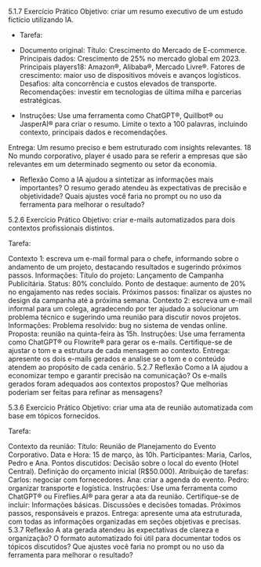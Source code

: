 5.1.7 Exercício Prático
Objetivo: criar um resumo executivo de um estudo fictício utilizando IA.
* Tarefa:

* Documento original:
Título: Crescimento do Mercado de E-commerce.
Principais dados:
Crescimento de 25% no mercado global em 2023.
Principais players18: Amazon®, Alibaba®, Mercado Livre®.
Fatores de crescimento: maior uso de dispositivos móveis e avanços logísticos.
Desafios: alta concorrência e custos elevados de transporte.
Recomendações: investir em tecnologias de última milha e parcerias estratégicas.

* Instruções:
Use uma ferramenta como ChatGPT®, Quillbot® ou JasperAI® para criar o resumo.
Limite o texto a 100 palavras, incluindo contexto, principais dados e recomendações.

Entrega:
Um resumo preciso e bem estruturado com insights relevantes.
18 No mundo corporativo, player é usado para se referir a empresas que são relevantes em um determinado segmento ou setor da economia.
* Reflexão
Como a IA ajudou a sintetizar as informações mais importantes?
O resumo gerado atendeu às expectativas de precisão e objetividade?
Quais ajustes você faria no prompt ou no uso da ferramenta para melhorar o resultado?



5.2.6 Exercício Prático
Objetivo: criar e-mails automatizados para dois contextos profissionais distintos.

Tarefa:

Contexto 1: escreva um e-mail formal para o chefe, informando sobre o andamento de um projeto, destacando resultados e sugerindo próximos passos.
Informações:
Título do projeto: Lançamento de Campanha Publicitária.
Status: 80% concluído.
Ponto de destaque: aumento de 20% no engajamento nas redes sociais.
Próximos passos: finalizar os ajustes no design da campanha até a próxima semana.
Contexto 2: escreva um e-mail informal para um colega, agradecendo por ter ajudado a solucionar um problema técnico e sugerindo uma reunião para discutir novos projetos.
Informações:
Problema resolvido: bug no sistema de vendas online.
Proposta: reunião na quinta-feira às 15h.
Instruções:
Use uma ferramenta como ChatGPT® ou Flowrite® para gerar os e-mails.
Certifique-se de ajustar o tom e a estrutura de cada mensagem ao contexto.
Entrega: apresente os dois e-mails gerados e analise se o tom e o conteúdo atendem ao propósito de cada cenário.
5.2.7 Reflexão
Como a IA ajudou a economizar tempo e garantir precisão na comunicação?
Os e-mails gerados foram adequados aos contextos propostos?
Que melhorias poderiam ser feitas para refinar as mensagens?




5.3.6 Exercício Prático
Objetivo: criar uma ata de reunião automatizada com base em tópicos fornecidos.

Tarefa:

Contexto da reunião:
Título: Reunião de Planejamento do Evento Corporativo.
Data e Hora: 15 de março, às 10h.
Participantes: Maria, Carlos, Pedro e Ana.
Pontos discutidos:
Decisão sobre o local do evento (Hotel Central).
Definição do orçamento inicial (R$50.000).
Atribuição de tarefas:
Carlos: negociar com fornecedores.
Ana: criar a agenda do evento.
Pedro: organizar transporte e logística.
Instruções:
Use uma ferramenta como ChatGPT® ou Fireflies.AI® para gerar a ata da reunião.
Certifique-se de incluir:
Informações básicas.
Discussões e decisões tomadas.
Próximos passos, responsáveis e prazos.
Entrega: apresente uma ata estruturada, com todas as informações organizadas em seções objetivas e precisas.
5.3.7 Reflexão
A ata gerada atendeu às expectativas de clareza e organização?
O formato automatizado foi útil para documentar todos os tópicos discutidos?
Que ajustes você faria no prompt ou no uso da ferramenta para melhorar o resultado?